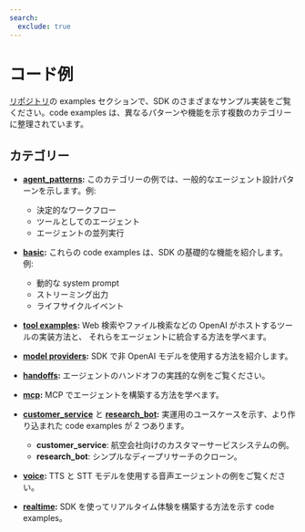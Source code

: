 ```yaml
---
search:
  exclude: true
---
```

# コード例

[リポジトリ](https://github.com/openai/openai-agents-python/tree/main/examples)の examples セクションで、SDK のさまざまなサンプル実装をご覧ください。code examples は、異なるパターンや機能を示す複数のカテゴリーに整理されています。


## カテゴリー

- **[agent_patterns](https://github.com/openai/openai-agents-python/tree/main/examples/agent_patterns):**
  このカテゴリーの例では、一般的なエージェント設計パターンを示します。例:

    - 決定的なワークフロー
    - ツールとしてのエージェント
    - エージェントの並列実行

- **[basic](https://github.com/openai/openai-agents-python/tree/main/examples/basic):**
  これらの code examples は、SDK の基礎的な機能を紹介します。例:

    - 動的な system prompt
    - ストリーミング出力
    - ライフサイクルイベント

- **[tool examples](https://github.com/openai/openai-agents-python/tree/main/examples/tools):**
  Web 検索やファイル検索などの OpenAI がホストするツールの実装方法と、
   それらをエージェントに統合する方法を学べます。

- **[model providers](https://github.com/openai/openai-agents-python/tree/main/examples/model_providers):**
  SDK で非 OpenAI モデルを使用する方法を紹介します。

- **[handoffs](https://github.com/openai/openai-agents-python/tree/main/examples/handoffs):**
  エージェントのハンドオフの実践的な例をご覧ください。

- **[mcp](https://github.com/openai/openai-agents-python/tree/main/examples/mcp):**
  MCP でエージェントを構築する方法を学べます。

- **[customer_service](https://github.com/openai/openai-agents-python/tree/main/examples/customer_service)** と **[research_bot](https://github.com/openai/openai-agents-python/tree/main/examples/research_bot):**
  実運用のユースケースを示す、より作り込まれた code examples が 2 つあります。

    - **customer_service**: 航空会社向けのカスタマーサービスシステムの例。
    - **research_bot**: シンプルなディープリサーチのクローン。

- **[voice](https://github.com/openai/openai-agents-python/tree/main/examples/voice):**
  TTS と STT モデルを使用する音声エージェントの例をご覧ください。

- **[realtime](https://github.com/openai/openai-agents-python/tree/main/examples/realtime):**
  SDK を使ってリアルタイム体験を構築する方法を示す code examples。